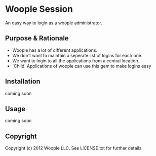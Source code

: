 # Woople Session

An easy way to login as a woople administrator.

## Purpose & Rationale

* Woople has a lot of different applications.
* We don't want to maintain a seperate list of logins for each one.
* We want to login to all the applications from a central location.
* 'Child' Applications of woople can use this gem to make logins easy

## Installation

coming soon

## Usage

coming soon

## Copyright

Copyright (c) 2012 Woople LLC. See LICENSE.txt for further details.
